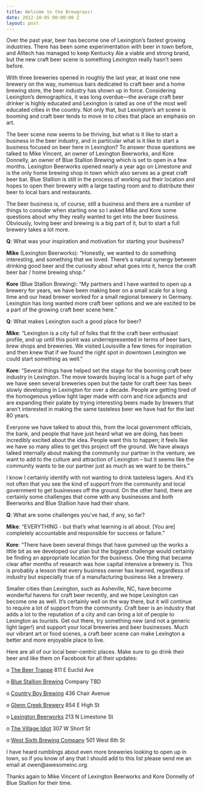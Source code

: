 ```yaml
---
title: Welcome to the Brewgrass!
date: 2012-10-05 00:00:00 Z
layout: post
---
```

 
<p>Over the past year, beer has become one of Lexington&rsquo;s fastest growing industries. There has been some experimentation with beer in town before, and Alltech has managed to keep Kentucky Ale a viable and strong brand, but the new craft beer scene is something Lexington really hasn&rsquo;t seen before.</p>
<p>With three breweries opened in roughly the last year, at least one new brewery on the way, numerous bars dedicated to craft beer and a home brewing store, the beer industry has shown up in force. Considering Lexington&rsquo;s demographics, it was long overdue—the average craft beer drinker is highly educated and Lexington is rated as one of the most well educated cities in the country. Not only that, but Lexington&rsquo;s art scene is booming and craft beer tends to move in to cities that place an emphasis on art.</p>
<p>The beer scene now seems to be thriving, but what is it like to start a business in the beer industry, and in particular what is it like to start a business focused on beer here in Lexington? To answer those questions we talked to Mike Vincent, an owner of Lexington Beerworks, and Kore Donnelly, an owner of Blue Stallion Brewing which is set to open in a few months. Lexington Beerworks opened nearly a year ago on Limestone and is the only home brewing shop in town which also serves as a great craft beer bar. Blue Stallion is still in the process of working out their location and hopes to open their brewery with a large tasting room and to distribute their beer to local bars and restaurants.</p>
<p>The beer business is, of course, still a business and there are a number of things to consider when starting one so I asked Mike and Kore some questions about why they really wanted to get into the beer business. Obviously, loving beer and brewing is a big part of it, but to start a full brewery takes a lot more.</p>
<p><strong>Q</strong>: What was your inspiration and motivation for starting your business?</p>
<p><strong>Mike</strong> (Lexington Beerworks): &ldquo;Honestly, we wanted to do something interesting, and something that we loved. There&rsquo;s a natural synergy between drinking good beer and the curiosity about what goes into it, hence the craft beer bar / home brewing shop.&rdquo;</p>
<p><strong>Kore</strong> (Blue Stallion Brewing): &ldquo;My partners and I have wanted to open up a brewery for years, we have been making beer on a small scale for a long time and our head brewer worked for a small regional brewery in Germany. Lexington has long wanted more craft beer options and we are excited to be a part of the growing craft beer scene here.&rdquo;</p>
<p><strong>Q</strong>: What makes Lexington such a good place for beer?</p>
<p><strong>Mike</strong>: &ldquo;Lexington is a city full of folks that fit the craft beer enthusiast profile, and up until this point was underrepresented in terms of beer bars, brew shops and breweries. We visited Louisville a few times for inspiration and then knew that if we found the right spot in downtown Lexington we could start something as well.&rdquo;</p>
<p><strong>Kore</strong>: &ldquo;Several things have helped set the stage for the booming craft beer industry in Lexington. The move towards buying local is a huge part of why we have seen several breweries open but the taste for craft beer has been slowly developing in Lexington for over a decade. People are getting tired of the homogenous yellow light lager made with corn and rice adjuncts and are expanding their palate by trying interesting beers made by brewers that aren&rsquo;t interested in making the same tasteless beer we have had for the last 80 years.</p>
<p>Everyone we have talked to about this, from the local government officials, the bank, and people that have just heard what we are doing, has been incredibly excited about the idea. People want this to happen; it feels like we have so many allies to get this project off the ground. We have always talked internally about making the community our partner in the venture, we want to add to the culture and attraction of Lexington – but it seems like the community wants to be our partner just as much as we want to be theirs.&rdquo;</p>
<p>I know I certainly identify with not wanting to drink tasteless lagers. And it&rsquo;s not often that you see the kind of support from the community and local government to get businesses off the ground. On the other hand, there are certainly some challenges that come with any businesses and both Beerworks and Blue Stallion have had their share.</p>
<p><strong>Q</strong>: What are some challenges you&rsquo;ve had, if any, so far?</p>
<p><strong>Mike</strong>: &ldquo;EVERYTHING - but that&rsquo;s what learning is all about. [You are] completely accountable and responsible for success or failure.&rdquo;</p>
<p><strong>Kore</strong>: &ldquo;There have been several things that have gummed up the works a little bit as we developed our plan but the biggest challenge would certainly be finding an appropriate location for the business. One thing that became clear after months of research was how capital intensive a brewery is. This is probably a lesson that every business owner has learned, regardless of industry but especially true of a manufacturing business like a brewery.</p>
<p>Smaller cities than Lexington, such as Asheville, NC, have become wonderful havens for craft beer recently, and we hope Lexington can become one as well. It&rsquo;s certainly well on the way there, but it will continue to require a lot of support from the community. Craft beer is an industry that adds a lot to the reputation of a city and can bring a lot of people to Lexington as tourists. Get out there, try something new (and not a generic light lager!) and support your local breweries and beer businesses. Much our vibrant art or food scenes, a craft beer scene can make Lexington a better and more enjoyable place to live.</p>
<p>Here are all of our local beer-centric places. Make sure to go drink their beer and like them on Facebook for all their updates:</p>
<p>o <a href="http://thebeertrappe.com/" target="_blank">The Beer Trappe</a> 811 E Euclid Ave</p>
<p>o <a href="http://bluestallionbrewing.com/" target="_blank">Blue Stallion Brewing</a> Company TBD</p>
<p>o <a href="http://www.countryboybrewing.com/" target="_blank">Country Boy Brewing</a> 436 Chair Avenue</p>
<p>o <a href="http://www.facebook.com/pages/Glenns-Creek-Brewery/232116543577704" target="_blank">Glenn Creek Brewery</a> 854 E High St</p>
<p>o <a href="http://lexingtonbeerworks.com/home/" target="_blank">Lexington Beerworks</a> 213 N Limestone St</p>
<p>o <a href="http://www.lexingtonvillageidiot.com/" target="_blank">The Village Idiot</a> 307 W Short St</p>
<p>o <a href="http://www.westsixth.com/" target="_blank">West Sixth Brewing Company</a> 501 West 6th St</p>
<p>I have heard rumblings about even more breweries looking to open up in town, so if you know of any that I should add to this list please send me an email at owen@awesomeinc.org.</p>
<p>Thanks again to Mike Vincent of Lexington Beerworks and Kore Donnelly of Blue Stallion for their time.</p>
